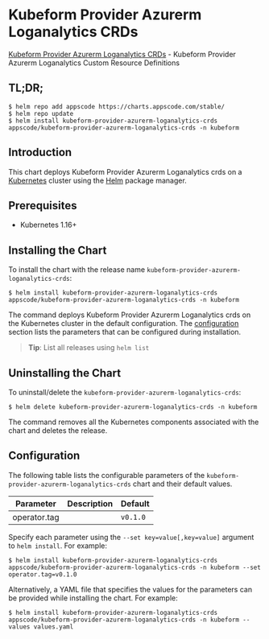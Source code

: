 # Kubeform Provider Azurerm Loganalytics CRDs

[Kubeform Provider Azurerm Loganalytics CRDs](https://github.com/kubeform) - Kubeform Provider Azurerm Loganalytics Custom Resource Definitions

## TL;DR;

```console
$ helm repo add appscode https://charts.appscode.com/stable/
$ helm repo update
$ helm install kubeform-provider-azurerm-loganalytics-crds appscode/kubeform-provider-azurerm-loganalytics-crds -n kubeform
```

## Introduction

This chart deploys Kubeform Provider Azurerm Loganalytics crds on a [Kubernetes](http://kubernetes.io) cluster using the [Helm](https://helm.sh) package manager.

## Prerequisites

- Kubernetes 1.16+

## Installing the Chart

To install the chart with the release name `kubeform-provider-azurerm-loganalytics-crds`:

```console
$ helm install kubeform-provider-azurerm-loganalytics-crds appscode/kubeform-provider-azurerm-loganalytics-crds -n kubeform
```

The command deploys Kubeform Provider Azurerm Loganalytics crds on the Kubernetes cluster in the default configuration. The [configuration](#configuration) section lists the parameters that can be configured during installation.

> **Tip**: List all releases using `helm list`

## Uninstalling the Chart

To uninstall/delete the `kubeform-provider-azurerm-loganalytics-crds`:

```console
$ helm delete kubeform-provider-azurerm-loganalytics-crds -n kubeform
```

The command removes all the Kubernetes components associated with the chart and deletes the release.

## Configuration

The following table lists the configurable parameters of the `kubeform-provider-azurerm-loganalytics-crds` chart and their default values.

|  Parameter   | Description | Default  |
|--------------|-------------|----------|
| operator.tag |             | `v0.1.0` |


Specify each parameter using the `--set key=value[,key=value]` argument to `helm install`. For example:

```console
$ helm install kubeform-provider-azurerm-loganalytics-crds appscode/kubeform-provider-azurerm-loganalytics-crds -n kubeform --set operator.tag=v0.1.0
```

Alternatively, a YAML file that specifies the values for the parameters can be provided while
installing the chart. For example:

```console
$ helm install kubeform-provider-azurerm-loganalytics-crds appscode/kubeform-provider-azurerm-loganalytics-crds -n kubeform --values values.yaml
```
